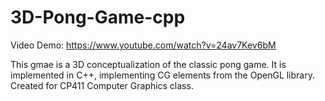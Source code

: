 # 3D-Pong-Game-cpp

Video Demo: https://www.youtube.com/watch?v=24av7Kev6bM

This gmae is a 3D conceptualization of the classic pong game. It is implemented in C++, implementing CG elements from the OpenGL library. 
Created for CP411 Computer Graphics class.
